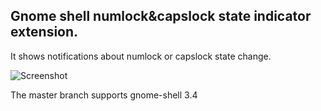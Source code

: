 ## Gnome shell numlock&capslock state indicator extension.

It shows notifications about numlock or capslock state change.

![Screenshot](https://github.com/kazysmaster/gnome-shell-extension-lockkeys/raw/master/screenshot.png)

The master branch supports gnome-shell 3.4
